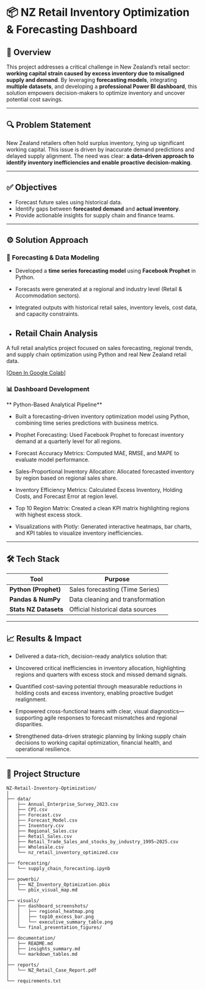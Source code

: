 # 📦 NZ Retail Inventory Optimization & Forecasting Dashboard

## 🧩 Overview

This project addresses a critical challenge in New Zealand’s retail sector: **working capital strain caused by excess inventory due to misaligned supply and demand**. By leveraging **forecasting models**, integrating **multiple datasets**, and developing a **professional Power BI dashboard**, this solution empowers decision-makers to optimize inventory and uncover potential cost savings.

---

## 🔍 Problem Statement

New Zealand retailers often hold surplus inventory, tying up significant working capital. This issue is driven by inaccurate demand predictions and delayed supply alignment. The need was clear: **a data-driven approach to identify inventory inefficiencies and enable proactive decision-making**.

---

## ✅ Objectives

* Forecast future sales using historical data.
* Identify gaps between **forecasted demand** and **actual inventory**.
* Provide actionable insights for supply chain and finance teams.

---

## ⚙️ Solution Approach

### 🧠 Forecasting & Data Modeling

* Developed a **time series forecasting model** using **Facebook Prophet** in Python.
* Forecasts were generated at a regional and industry level (Retail & Accommodation sectors).
* Integrated outputs with historical retail sales, inventory levels, cost data, and capacity constraints.

* ## Retail Chain Analysis

A full retail analytics project focused on sales forecasting, regional trends, and supply chain optimization using Python and real New Zealand retail data.

[[Open In Google Colab](https://colab.research.google.com/drive/1HNeipCXFOV6OaLeO5Z4xd4KLEWg9W5DY?usp=sharing)]


### 📊 Dashboard Development

** Python-Based Analytical Pipeline**
* Built a forecasting-driven inventory optimization model using Python, combining time series predictions with business metrics.

* Prophet Forecasting: Used Facebook Prophet to forecast inventory demand at a quarterly level for all regions.

* Forecast Accuracy Metrics: Computed MAE, RMSE, and MAPE to evaluate model performance.

* Sales-Proportional Inventory Allocation: Allocated forecasted inventory by region based on regional sales share.

* Inventory Efficiency Metrics: Calculated Excess Inventory, Holding Costs, and Forecast Error at region level.

* Top 10 Region Matrix: Created a clean KPI matrix highlighting regions with highest excess stock.

* Visualizations with Plotly: Generated interactive heatmaps, bar charts, and KPI tables to visualize inventory inefficiencies.

---

## 🛠 Tech Stack

| Tool                  | Purpose                               |
| --------------------- | ------------------------------------- |
| **Python (Prophet)**  | Sales forecasting (Time Series)       |
| **Pandas & NumPy**    | Data cleaning and transformation      |
| **Stats NZ Datasets** | Official historical data sources      |

---

## 📈 Results & Impact

* Delivered a data-rich, decision-ready analytics solution that:

* Uncovered critical inefficiencies in inventory allocation, highlighting regions and quarters with excess stock and missed demand signals.

* Quantified cost-saving potential through measurable reductions in holding costs and excess inventory, enabling proactive budget realignment.

* Empowered cross-functional teams with clear, visual diagnostics—supporting agile responses to forecast mismatches and regional disparities.

* Strengthened data-driven strategic planning by linking supply chain decisions to working capital optimization, financial health, and operational resilience.

---

## 📂 Project Structure

```
NZ-Retail-Inventory-Optimization/
│
├── data/
│   ├── Annual_Enterprise_Survey_2023.csv
│   ├── CPI.csv
│   ├── Forecast.csv
│   ├── Forecast_Model.csv
│   ├── Inventory.csv
│   ├── Regional_Sales.csv
│   ├── Retail_Sales.csv
│   ├── Retail_Trade_Sales_and_stocks_by_industry_1995–2025.csv
│   ├── Wholesale.csv
│   └── nz_retail_inventory_optimized.csv
│
├── forecasting/
│   └── supply_chain_forecasting.ipynb
│
├── powerbi/
│   ├── NZ_Inventory_Optimization.pbix
│   └── pbix_visual_map.md          
│
├── visuals/
│   ├── dashboard_screenshots/
│   │   ├── regional_heatmap.png
│   │   ├── top10_excess_bar.png
│   │   └── executive_summary_table.png
│   └── final_presentation_figures/
│
├── documentation/
│   ├── README.md
│   ├── insights_summary.md
│   └── markdown_tables.md          
│
├── reports/
│   └── NZ_Retail_Case_Report.pdf
│
└── requirements.txt                
```

